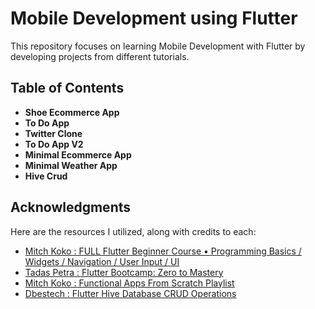 # Mobile Development using Flutter

This repository focuses on learning Mobile Development with Flutter by developing projects from different tutorials.

## Table of Contents

- **Shoe Ecommerce App**
- **To Do App**
- **Twitter Clone**
- **To Do App V2**
- **Minimal Ecommerce App**
- **Minimal Weather App**
- **Hive Crud**

## Acknowledgments

Here are the resources I utilized, along with credits to each:

- [Mitch Koko : FULL Flutter Beginner Course • Programming Basics / Widgets / Navigation / User Input / UI](https://www.youtube.com/watch?v=HQ_ytw58tC4&t=7s)
- [Tadas Petra : Flutter Bootcamp: Zero to Mastery](https://zerotomastery.io/courses/flutter-bootcamp/)
- [Mitch Koko : Functional Apps From Scratch Playlist](https://www.youtube.com/watch?v=mMgr47QBZWA&list=PLlvRDpXh1Se6FF_srf1fcahvQX3qFk86v&pp=iAQB)
- [Dbestech : Flutter Hive Database CRUD Operations](https://www.youtube.com/watch?v=ee2RUDriM5g)
